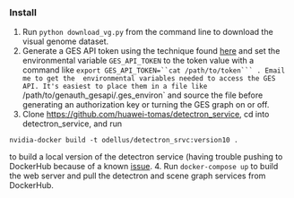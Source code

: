 ### Install
1. Run `python download_vg.py` from the command line to download the visual
genome dataset.
2. Generate a GES API token using the technique found [here](https://github.com/huawei-tomas/genauth_gesapi)
and set the environmental variable `GES_API_TOKEN` to the token value with a 
command like `export GES_API_TOKEN=``cat /path/to/token``` . Email me to get the 
environmental variables needed to access the GES API. It's easiest to place them
in a file like `/path/to/genauth_gesapi/.ges_environ` and source the file before
generating an authorization key or turning the GES graph on or off.
3. Clone https://github.com/huawei-tomas/detectron_service, cd into 
detectron_service, and run 
```
nvidia-docker build -t odellus/detectron_srvc:version10 .
```
to build a local version of the detectron service (having trouble pushing to 
DockerHub because of a known [issue](https://github.com/docker/for-mac/issues/1396).
4. Run `docker-compose up` to build the web server and pull the detectron 
and scene graph services from DockerHub.
